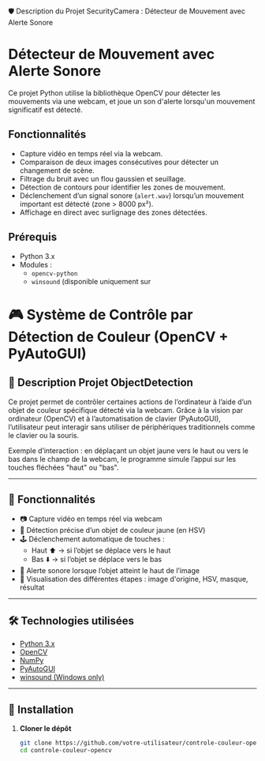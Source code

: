 🛡️ Description du Projet SecurityCamera : Détecteur de Mouvement avec Alerte Sonore

# Détecteur de Mouvement avec Alerte Sonore

Ce projet Python utilise la bibliothèque OpenCV pour détecter les mouvements via une webcam, et joue un son d'alerte lorsqu'un mouvement significatif est détecté.

## Fonctionnalités

- Capture vidéo en temps réel via la webcam.
- Comparaison de deux images consécutives pour détecter un changement de scène.
- Filtrage du bruit avec un flou gaussien et seuillage.
- Détection de contours pour identifier les zones de mouvement.
- Déclenchement d’un signal sonore (`alert.wav`) lorsqu’un mouvement important est détecté (zone > 8000 px²).
- Affichage en direct avec surlignage des zones détectées.

## Prérequis

- Python 3.x
- Modules :
  - `opencv-python`
  - `winsound` (disponible uniquement sur




# 🎮 Système de Contrôle par Détection de Couleur (OpenCV + PyAutoGUI)

## 📌 Description Projet ObjectDetection

Ce projet permet de contrôler certaines actions de l’ordinateur à l’aide d’un objet de couleur spécifique détecté via la webcam. Grâce à la vision par ordinateur (OpenCV) et à l’automatisation de clavier (PyAutoGUI), l’utilisateur peut interagir sans utiliser de périphériques traditionnels comme le clavier ou la souris.

Exemple d’interaction : en déplaçant un objet jaune vers le haut ou vers le bas dans le champ de la webcam, le programme simule l’appui sur les touches fléchées "haut" ou "bas".

---

## 🧠 Fonctionnalités

- 📷 Capture vidéo en temps réel via webcam
- 🎯 Détection précise d’un objet de couleur jaune (en HSV)
- 🕹️ Déclenchement automatique de touches :
  - Haut ⬆️ → si l’objet se déplace vers le haut
  - Bas ⬇️ → si l’objet se déplace vers le bas
- 🔔 Alerte sonore lorsque l’objet atteint le haut de l’image
- 🧪 Visualisation des différentes étapes : image d'origine, HSV, masque, résultat

---

## 🛠️ Technologies utilisées

- [Python 3.x](https://www.python.org/)
- [OpenCV](https://opencv.org/)
- [NumPy](https://numpy.org/)
- [PyAutoGUI](https://pyautogui.readthedocs.io/en/latest/)
- [winsound (Windows only)](https://docs.python.org/3/library/winsound.html)

---

## 🚀 Installation

1. **Cloner le dépôt**
   ```bash
   git clone https://github.com/votre-utilisateur/controle-couleur-opencv.git
   cd controle-couleur-opencv








